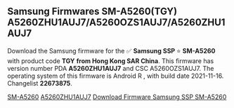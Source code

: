 <h2>Samsung Firmwares SM-A5260(TGY) A5260ZHU1AUJ7/A5260OZS1AUJ7/A5260ZHU1AUJ7</h2>
Download the Samsung firmware for the ✅ <strong>Samsung SSP </strong> ⭐ <strong>SM-A5260</strong> with product code <strong>TGY</strong> <strong> from Hong Kong SAR China</strong>. This firmware has version number PDA <strong>A5260ZHU1AUJ7</strong> and CSC A5260OZS1AUJ7. The operating system of this firmware is Android R , with build date 2021-11-16. Changelist <strong>22673875</strong>.


[SM-A5260](https://samfirm.shop/samsung/model/SM-A5260)
[A5260ZHU1AUJ7](https://samfirm.shop/samsung/pda/A5260ZHU1AUJ7)
[Download Firmware Samsung SSP SM-A5260](https://samfirm.shop/samsung/firmware/474713)
